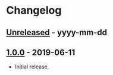 # Changelog


## [Unreleased] - yyyy-mm-dd


## [1.0.0] - 2019-06-11
- Initial release.


[Unreleased]: https://github.com/a-ui/acpaas_branding_favicons/compare/v1.0.0...HEAD
[1.0.0]: https://github.com/a-ui/acpaas_branding_favicons/compare/v1.0.0
